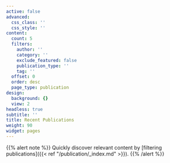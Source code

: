 ```yaml
---
active: false
advanced:
  css_class: ''
  css_style: ''
content:
  count: 5
  filters:
    author: ''
    category: ''
    exclude_featured: false
    publication_type: ''
    tag: ''
  offset: 0
  order: desc
  page_type: publication
design:
  background: {}
  view: 2
headless: true
subtitle: ''
title: Recent Publications
weight: 90
widget: pages
---
```

{{% alert note %}}
Quickly discover relevant content by [filtering publications]({{< ref "/publication/_index.md" >}}).
{{% /alert %}}
